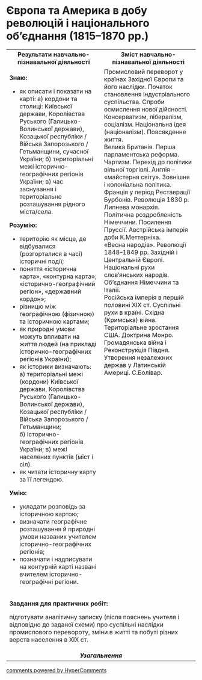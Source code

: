 <div id="hypercomments_widget" class="js-hypercomments-widget invisible"></div>

# Європа та Америка в добу революцій і національного об’єднання (1815–1870 рр.)

<table>
<tr>
<td width="50%" align="center"><b>Результати навчально-пізнавальної діяльності</b></td> 
<td width="50%" align="center"><b>Зміст навчально-пізнавальної діяльності</b></td>
</tr>
<tr>
<td width="50%" style="vertical-align:top !important;">
<p><strong>Знаю:</strong></p>
<ul>
<li>як описати і показати на карті: а)&nbsp;кордони та столиці: Київської держави, Королівства Руського (Галицько-Волинської держави), Козацької республіки&nbsp;/ Війська Запорозького&nbsp;/ Гетьманщини, сучасної України; б)&nbsp;територіальні межі історично-географічних регіонів України; в)&nbsp;час заснування і територіальне розташування рідного міста/села.</li>
</ul>
<p><strong>Розумію:</strong></p>
<ul>
<li>територію як місце, де відбувалися (розгорталися в часі) історичні події;</li>
<li>поняття &laquo;історична карта&raquo;, &laquo;контурна карта&raquo;; &laquo;історично-географічний регіон&raquo;, &laquo;державний кордон&raquo;;</li>
<li>різницю між географічною (фізичною) та історичною картами;</li>
<li>як природні умови можуть впливати на життя людей (на прикладі історично-географічних регіонів України);</li>
<li>як історики визначають: а) територіальні межі (кордони) Київської держави, Королівства Руського (Галицько-Волинської держави), Козацької республіки&nbsp;/ Війська Запорозького&nbsp;/ Гетьманщини; б)&nbsp;історично-географічних регіонів України; в) межі населених пунктів (міст і сіл).</li>
<li>як читати історичну карту за її легендою.</li>
</ul>
<p><strong>У</strong><strong>мію:</strong></p>
<ul>
<li>укладати розповідь за історичною картою;</li>
<li>визначати географічне розташування й природні умови названих учителем історично-географічних регіонів;</li>
<li>позначати і надписувати на контурній карті названі вчителем історично-географічні регіони.</li>
</ul>
</td>
<td width="50%" style="vertical-align:top !important;">
Промисловий переворот у країнах Західної Європи та його наслідки. Початок становлення індустріального суспільства. Спроби осмислення нової дійсності. Консерватизм, лібералізм, соціалізм. Національна ідея (націоналізм). Повсякденне життя.<br>
Велика Британія. Перша парламентська реформа. Чартизм. Перехід до політики вільної торгівлі. Англія – «майстерня світу». Зовнішня і колоніальна політика.<br>
Франція у період Реставрації Бурбонів. Революція 1830 р. Липнева монархія. <br>
Політична роздробленість Німеччини. Посилення Пруссії. Австрійська імперія доби К.Меттерніха.<br>
«Весна народів». Революції 1848–1849 рр. Західній і Центральній Європі. Національні рухи слов’янських народів.<br>
Об’єднання Німеччини та Італії. <br>
Російська імперія в першій половині ХІХ ст. Суспільні рухи в країні. Східна (Кримська) війна.<br>
Територіальне зростання США. Доктрина Монро. Громадянська війна і Реконструкція Півдня. Утворення незалежних держав у Латинській Америці. С.Болівар.
</td>
</tr>
<tr>
<td colspan="2">
<p><strong>Завдання для практичних робіт:</strong></p>
<p>підготувати аналітичну записку (після пояснень учителя і відповідно до заданої схеми) про суспільні наслідки промислового перевороту, зміни в житті та побуті різних верств населення в ХІХ&nbsp;ст.</p>
</td>
</tr>
<tr>
<td colspan="2" align="center"><b><i>Узагальнення</i></b></td>
</tr>
</table>

<div class="js-hypercomments-container">
<a href="http://hypercomments.com" class="hc-link" title="comments widget">comments powered by HyperComments</a>
</div>